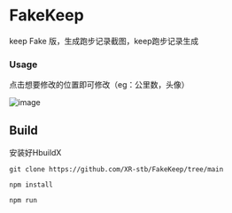 # FakeKeep
keep Fake 版，生成跑步记录截图，keep跑步记录生成

### Usage
点击想要修改的位置即可修改（eg：公里数，头像）

![image](https://user-images.githubusercontent.com/56108982/233516469-204d8844-c083-4349-892d-11422d733312.png)

## Build
安装好HbuildX

```shell
git clone https://github.com/XR-stb/FakeKeep/tree/main
```

```shell
npm install
```

```shell
npm run
```

